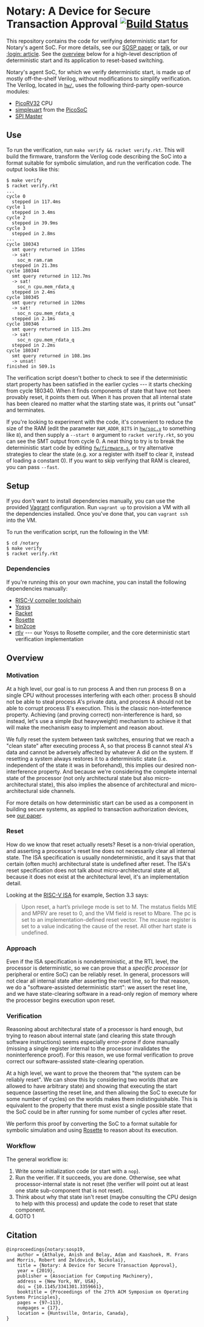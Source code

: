 # Notary: A Device for Secure Transaction Approval [![Build Status](https://github.com/anishathalye/notary/workflows/CI/badge.svg)](https://github.com/anishathalye/notary/actions?query=workflow%3ACI)

This repository contains the code for verifying deterministic start for
Notary's agent SoC. For more details, see our [SOSP paper][sosp] or
[talk][sosp-talk], or our [;login: article][login]. See the
[overview](#overview) below for a high-level description of deterministic start
and its application to reset-based switching.

Notary's agent SoC, for which we verify deterministic start, is made up of
mostly off-the-shelf Verilog, without modifications to simplify verification.
The Verilog, located in [`hw/`](hw/), uses the following third-party
open-source modules:

- [PicoRV32] CPU
- [simpleuart] from the [PicoSoC]
- [SPI Master]

## Use

To run the verification, run `make verify && racket verify.rkt`. This will
build the firmware, transform the Verilog code describing the SoC into a format
suitable for symbolic simulation, and run the verification code. The output
looks like this:

```console
$ make verify
$ racket verify.rkt
...
cycle 0
  stepped in 117.4ms
cycle 1
  stepped in 3.4ms
cycle 2
  stepped in 39.9ms
cycle 3
  stepped in 2.8ms
...
cycle 180343
  smt query returned in 135ms
  -> sat!
    soc_m ram.ram
  stepped in 21.3ms
cycle 180344
  smt query returned in 112.7ms
  -> sat!
    soc_n cpu.mem_rdata_q
  stepped in 2.4ms
cycle 180345
  smt query returned in 120ms
  -> sat!
    soc_n cpu.mem_rdata_q
  stepped in 2.1ms
cycle 180346
  smt query returned in 115.2ms
  -> sat!
    soc_n cpu.mem_rdata_q
  stepped in 2.2ms
cycle 180347
  smt query returned in 108.1ms
  -> unsat!
finished in 509.1s
```

The verification script doesn't bother to check to see if the deterministic
start property has been satisfied in the earlier cycles --- it starts checking
from cycle 180340. When it finds components of state that have not been
provably reset, it points them out. When it has proven that all internal state
has been cleared no matter what the starting state was, it prints out "unsat"
and terminates.

If you're looking to experiment with the code, it's convenient to reduce the
size of the RAM (edit the parameter `RAM_ADDR_BITS` in [`hw/soc.v`](hw/soc.v)
to something like `8`), and then supply a `--start 0` argument to `racket
verify.rkt`, so you can see the SMT output from cycle 0. A neat thing to try is
to break the deterministic start code by editing
[`fw/firmware.s`](fw/firmware.s), or try alternative strategies to clear the
state (e.g. xor a register with itself to clear it, instead of loading a
constant 0). If you want to skip verifying that RAM is cleared, you can pass
`--fast`.

## Setup

If you don't want to install dependencies manually, you can use the provided
[Vagrant] configuration. Run `vagrant up` to provision a VM with all the
dependencies installed. Once you've done that, you can `vagrant ssh` into the
VM.

To run the verification script, run the following in the VM:

```console
$ cd /notary
$ make verify
$ racket verify.rkt
````

### Dependencies

If you're running this on your own machine, you can install the following
dependencies manually:

- [RISC-V compiler toolchain]
- [Yosys]
- [Racket]
- [Rosette]
- [bin2coe]
- [rtlv] --- our Yosys to Rosette compiler, and the core deterministic start verification implementation

## Overview

### Motivation

At a high level, our goal is to run process A and then run process B on a
single CPU without processes interfering with each other: process B should not
be able to steal process A's private data, and process A should not be able to
corrupt process B's execution. This is the classic non-interference property.
Achieving (and proving correct) non-interference is hard, so instead, let's use
a simple (but heavyweight) mechanism to achieve it that will make the mechanism
easy to implement and reason about.

We fully reset the system between task switches, ensuring that we reach a
"clean state" after executing process A, so that process B cannot steal A's
data and cannot be adversely affected by whatever A did on the system. If
resetting a system always restores it to a deterministic state (i.e.
independent of the state it was in beforehand), this implies our desired
non-interference property. And because we're considering the complete internal
state of the processor (not only architectural state but also
micro-architectural state), this also implies the absence of architectural and
micro-architectural side channels.

For more details on how deterministic start can be used as a component in
building secure systems, as applied to transaction authorization devices, see
[our paper][sosp].

### Reset

How do we know that reset actually resets? Reset is a non-trivial operation,
and asserting a processor's reset line does not necessarily clear all internal
state. The ISA specification is usually nondeterministic, and it says that that
certain (often much) architectural state is undefined after reset. The ISA's
reset specification does not talk about micro-architectural state at all,
because it does not exist at the architectural level, it's an implementation
detail.

Looking at the [RISC-V ISA] for example, Section 3.3 says:

> Upon reset, a hart’s privilege mode is set to M. The mstatus fields MIE and
> MPRV are reset to 0, and the VM field is reset to Mbare. The pc is set to an
> implementation-defined reset vector. The mcause register is set to a value
> indicating the cause of the reset. All other hart state is undefined.

### Approach

Even if the ISA specification is nondeterministic, at the RTL level, the
processor is deterministic, so we can prove that a _specific processor_ (or
peripheral or entire SoC) can be reliably reset. In general, processors will
not clear all internal state after asserting the reset line, so for that
reason, we do a "software-assisted deterministic start": we assert the reset
line, and we have state-clearing software in a read-only region of memory where
the processor begins execution upon reset.

### Verification

Reasoning about architectural state of a processor is hard enough, but trying
to reason about internal state (and clearing this state through software
instructions) seems especially error-prone if done manually (missing a single
register internal to the processor invalidates the noninterference proof). For
this reason, we use formal verification to prove correct our software-assisted
state-clearing operation.

At a high level, we want to prove the theorem that "the system can be reliably
reset". We can show this by considering two worlds (that are allowed to have
arbitrary state) and showing that executing the start sequence (asserting the
reset line, and then allowing the SoC to execute for some number of cycles) on
the worlds makes them indistinguishable. This is equivalent to the property
that there must exist a single possible state that the SoC could be in after
running for some number of cycles after reset.

We perform this proof by converting the SoC to a format suitable for symbolic
simulation and using [Rosette] to reason about its execution.

### Workflow

The general workflow is:

1. Write some initialization code (or start with a `nop`).
2. Run the verifier. If it succeeds, you are done. Otherwise, see what
   processor-internal state is not reset (the verifier will point out at least
   one state sub-component that is not reset).
3. Think about why that state isn't reset (maybe consulting the CPU design to
   help with this process) and update the code to reset that state component.
4. GOTO 1

## Citation

```
@inproceedings{notary:sosp19,
    author = {Athalye, Anish and Belay, Adam and Kaashoek, M. Frans and Morris, Robert and Zeldovich, Nickolai},
    title = {Notary: A Device for Secure Transaction Approval},
    year = {2019},
    publisher = {Association for Computing Machinery},
    address = {New York, NY, USA},
    doi = {10.1145/3341301.3359661},
    booktitle = {Proceedings of the 27th ACM Symposium on Operating Systems Principles},
    pages = {97–113},
    numpages = {17},
    location = {Huntsville, Ontario, Canada},
}
```

[sosp]: https://pdos.csail.mit.edu/papers/notary:sosp19.pdf
[sosp-talk]: https://sosp19.rcs.uwaterloo.ca/videos/D1-S2-P3.mp4
[login]: https://pdos.csail.mit.edu/papers/notary:login20.pdf
[PicoRV32]: https://github.com/cliffordwolf/picorv32
[simpleuart]: https://github.com/cliffordwolf/picorv32/blob/master/picosoc/simpleuart.v
[PicoSoC]: https://github.com/cliffordwolf/picorv32/tree/master/picosoc
[SPI Master]: https://github.com/nandland/spi-master
[RISC-V ISA]: https://people.eecs.berkeley.edu/~krste/papers/riscv-privileged-v1.9.pdf
[Rosette]: https://github.com/emina/rosette
[bin2coe]: https://github.com/anishathalye/bin2coe
[rtlv]: https://github.com/anishathalye/rtlv
[RISC-V compiler toolchain]: https://github.com/riscv/riscv-gnu-toolchain
[Yosys]: https://github.com/YosysHQ/yosys
[Racket]: https://racket-lang.org/
[Vagrant]: https://www.vagrantup.com/
